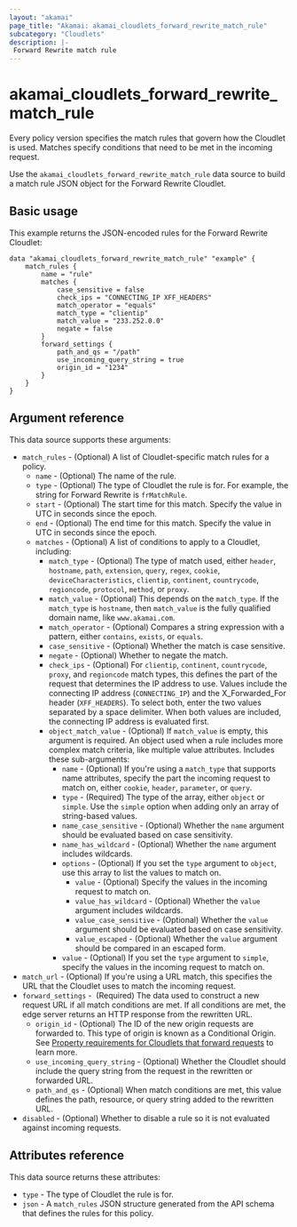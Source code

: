 ```yaml
---
layout: "akamai"
page_title: "Akamai: akamai_cloudlets_forward_rewrite_match_rule"
subcategory: "Cloudlets"
description: |-
 Forward Rewrite match rule
---
```


# akamai_cloudlets_forward_rewrite_match_rule

Every policy version specifies the match rules that govern how the Cloudlet is used. Matches specify conditions that need to be met in the incoming request.

Use the `akamai_cloudlets_forward_rewrite_match_rule` data source to build a match rule JSON object for the Forward Rewrite Cloudlet.

## Basic usage

This example returns the JSON-encoded rules for the Forward Rewrite Cloudlet:

```hcl
data "akamai_cloudlets_forward_rewrite_match_rule" "example" {
    match_rules {
        name = "rule"
        matches {
            case_sensitive = false
            check_ips = "CONNECTING_IP XFF_HEADERS"
            match_operator = "equals"
            match_type = "clientip"
            match_value = "233.252.0.0"
            negate = false
        }
        forward_settings {
            path_and_qs = "/path"
            use_incoming_query_string = true
            origin_id = "1234"
        }
    }    
}
```

## Argument reference

This data source supports these arguments:

* `match_rules` - (Optional) A list of Cloudlet-specific match rules for a policy.
  * `name` - (Optional) The name of the rule.
  * `type` - (Optional) The type of Cloudlet the rule is for. For example, the string for Forward Rewrite is `frMatchRule`.
  * `start` - (Optional) The start time for this match. Specify the value in UTC in seconds since the epoch.
  * `end` - (Optional) The end time for this match. Specify the value in UTC in seconds since the epoch.
  * `matches` - (Optional) A list of conditions to apply to a Cloudlet, including:
      * `match_type` - (Optional) The type of match used, either `header`, `hostname`, `path`, `extension`, `query`, `regex`, `cookie`, `deviceCharacteristics`, `clientip`, `continent`, `countrycode`, `regioncode`, `protocol`, `method`, or `proxy`.
      * `match_value` - (Optional) This depends on the `match_type`. If the `match_type` is `hostname`, then `match_value` is the fully qualified domain name, like `www.akamai.com`.
      * `match_operator` - (Optional) Compares a string expression with a pattern, either `contains`, `exists`, or `equals`.
      * `case_sensitive` - (Optional) Whether the match is case sensitive.
      * `negate` - (Optional) Whether to negate the match.
      * `check_ips` - (Optional) For `clientip`, `continent`, `countrycode`, `proxy`, and `regioncode` match types, this defines the part of the request that determines the IP address to use. Values include the connecting IP address (`CONNECTING_IP`) and the X_Forwarded_For header (`XFF_HEADERS`). To select both, enter the two values separated by a space delimiter. When both values are included, the connecting IP address is evaluated first.
      * `object_match_value` - (Optional) If `match_value` is empty, this argument is required. An object used when a rule includes more complex match criteria, like multiple value attributes. Includes these sub-arguments:
          * `name` - (Optional) If you're using a `match_type` that supports name attributes, specify the part the incoming request to match on, either `cookie`, `header`, `parameter`, or `query`.
          * `type` - (Required) The type of the array, either `object` or `simple`. Use the `simple` option when adding only an array of string-based values.
          * `name_case_sensitive` - (Optional) Whether the `name` argument should be evaluated based on case sensitivity.
          * `name_has_wildcard` - (Optional) Whether the `name` argument includes wildcards.
          * `options` - (Optional) If you set the `type` argument to `object`, use this array to list the values to match on.
              * `value` - (Optional) Specify the values in the incoming request to match on.
              * `value_has_wildcard` - (Optional) Whether the `value` argument includes wildcards.
              * `value_case_sensitive` - (Optional) Whether the `value` argument should be evaluated based on case sensitivity.
              * `value_escaped` - (Optional) Whether the `value` argument should be compared in an escaped form.
          * `value` - (Optional) If you set the `type` argument to `simple`, specify the values in the incoming request to match on.
* `match_url` - (Optional) If you're using a URL match, this specifies the URL that the Cloudlet uses to match the incoming request.
* `forward_settings` -  (Required) The data used to construct a new request URL if all match conditions are met. If all conditions are met, the edge server returns an HTTP response from the rewritten URL.
     * `origin_id` - (Optional) The ID of the new origin requests are forwarded to. This type of origin is known as a Conditional Origin. See [Property requirements for Cloudlets that forward requests](#property-requirements-for-cloudlets-that-forward-requests) to learn more.
     * `use_incoming_query_string` - (Optional) Whether the Cloudlet should include the query string from the request in the rewritten or forwarded URL.
     * `path_and_qs` - (Optional) When match conditions are met, this value defines the path, resource, or query string added to the rewritten URL. 
* `disabled` - (Optional) Whether to disable a rule so it is not evaluated against incoming requests. 

## Attributes reference

This data source returns these attributes:

* `type` - The type of Cloudlet the rule is for.
* `json` - A `match_rules` JSON structure generated from the API schema that defines the rules for this policy.

